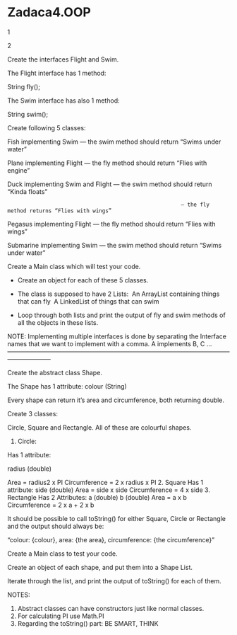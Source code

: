 # Zadaca4.OOP


1

2

Create the interfaces Flight and Swim.

The Flight interface has 1 method:

String fly();

The Swim interface has also 1 method:

String swim();

Create following 5 classes:

Fish implementing Swim — the swim method should return “Swims under water”

Plane implementing Flight — the fly method should return “Flies with engine”

Duck implementing Swim and Flight — the swim method should return “Kinda floats”

                                                           — the fly method returns “Flies with wings”

Pegasus implementing Flight — the fly method should return “Flies with wings”

Submarine implementing Swim — the swim method should return “Swims under water”

Create a Main class which will test your code.

-   Create an object for each of these 5 classes.

- The class is supposed to have 2 Lists: 
	An ArrayList containing things that can fly 
	A LinkedList of things that can swim

- Loop through both lists and print the output of fly and swim methods of all the objects in these 
lists.

NOTE: Implementing multiple interfaces is done by separating the Interface names that we 
want to implement with a comma. A implements B, C ... 
———————————————————————————————————————————

Create the abstract class Shape.

The Shape has 1 attribute: colour (String)

Every shape can return it’s area and circumference, both returning double.

Create 3 classes:

Circle, Square and Rectangle. All of these are colourful shapes.

1. Circle:

Has 1 attribute:

radius (double)

Area = radius2 x PI 
Circumference = 2 x radius x PI 
2. Square 
Has 1 attribute: 
side (double) 
Area = side x side 
Circumference = 4 x side 
3. Rectangle 
Has 2 Attributes: 
a (double) 
b (double) 
Area = a x b 
Circumference = 2 x a + 2 x b

It should be possible to call toString() for either Square, Circle or Rectangle and the output should 
always be:

“colour: {colour}, area: {the area}, circumference: {the circumference}”

Create a Main class to test your code.

Create an object of each shape, and put them into a Shape List.

Iterate through the list, and print the output of toString() for each of them.

NOTES:  
1. Abstract classes can have constructors just like normal classes. 
2. For calculating PI use Math.PI 
3. Regarding the toString() part: BE SMART, THINK 
